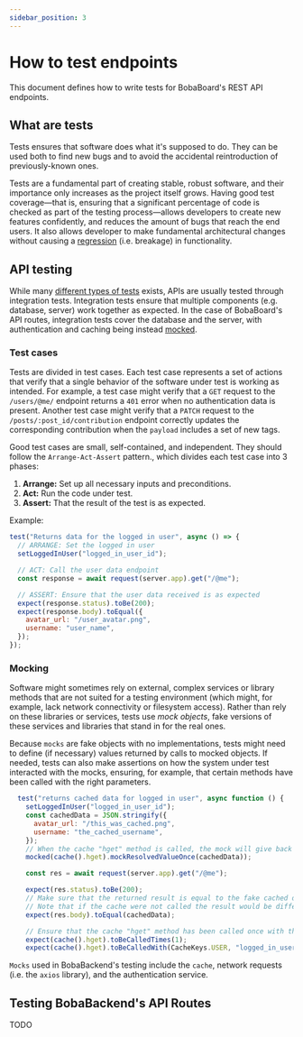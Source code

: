 ```yaml
---
sidebar_position: 3
---
```


# How to test endpoints

This document defines how to write tests for BobaBoard's REST API endpoints.

## What are tests

Tests ensures that software does what it's supposed to do. They can be used both to find new bugs and to avoid the accidental reintroduction of previously-known ones.

Tests are a fundamental part of creating stable, robust software, and their importance only increases as the project itself grows. Having good test coverage—that is, ensuring that a significant percentage of code is checked as part of the testing process—allows developers to create new features confidently, and reduces the amount of bugs that reach the end users. It also allows developer to make fundamental architectural changes without causing a [regression](https://en.wikipedia.org/wiki/Software_regression) (i.e. breakage) in functionality.

## API testing

While many [different types of tests](https://educative.io/blog/software-testing-types-101#functional-methods) exists, APIs are usually tested through integration tests. Integration tests ensure that multiple components (e.g. database, server) work together as expected. In the case of BobaBoard's API routes, integration tests cover the database and the server, with authentication and caching being instead [mocked](#mocking).

### Test cases

Tests are divided in test cases. Each test case represents a set of actions that verify that a single behavior of the software under test is working as intended. For example, a test case might verify that a `GET` request to the `/users/@me/` endpoint returns a `401` error when no authentication data is present. Another test case might verify that a `PATCH` request to the `/posts/:post_id/contribution` endpoint correctly updates the corresponding contribution when the `payload` includes a set of new tags.

Good test cases are small, self-contained, and independent. They should follow the `Arrange-Act-Assert` pattern., which divides each test case into 3 phases:

1. **Arrange:** Set up all necessary inputs and preconditions.
2. **Act:** Run the code under test.
3. **Assert:** That the result of the test is as expected.

Example:

```javascript
test("Returns data for the logged in user", async () => {
  // ARRANGE: Set the logged in user
  setLoggedInUser("logged_in_user_id");

  // ACT: Call the user data endpoint
  const response = await request(server.app).get("/@me");

  // ASSERT: Ensure that the user data received is as expected
  expect(response.status).toBe(200);
  expect(response.body).toEqual({
    avatar_url: "/user_avatar.png",
    username: "user_name",
  });
});
```

### Mocking

Software might sometimes rely on external, complex services or library methods that are not suited for a testing environment (which might, for example, lack network connectivity or filesystem access). Rather than rely on these libraries or services, tests use _mock objects_, fake versions of these services and libraries that stand in for the real ones.

Because `mocks` are fake objects with no implementations, tests might need to define (if necessary) values returned by calls to mocked objects. If needed, tests can also make assertions on how the system under test interacted with the mocks, ensuring, for example, that certain methods have been called with the right parameters.

```javascript
  test("returns cached data for logged in user", async function () {
    setLoggedInUser("logged_in_user_id");
    const cachedData = JSON.stringify({
      avatar_url: "/this_was_cached.png",
      username: "the_cached_username",
    });
    // When the cache "hget" method is called, the mock will give back the fake cached data
    mocked(cache().hget).mockResolvedValueOnce(cachedData));

    const res = await request(server.app).get("/@me");

    expect(res.status).toBe(200);
    // Make sure that the returned result is equal to the fake cached data.
    // Note that if the cache were not called the result would be different
    expect(res.body).toEqual(cachedData);

    // Ensure that the cache "hget" method has been called once with the right parameters
    expect(cache().hget).toBeCalledTimes(1);
    expect(cache().hget).toBeCalledWith(CacheKeys.USER, "logged_in_user_id");
```

`Mocks` used in BobaBackend's testing include the `cache`, network requests (i.e. the `axios` library), and the authentication service.

## Testing BobaBackend's API Routes

TODO

<!--
https://www.npmjs.com/package/jest-extended

### Start a new server for the route you're testing

Call `startTestServer(router)`.

:::GOTCHA

Follow this syntax exactly, and do **not** destructure the object returned by `startTestServer(router)`. If you do, `app` will be undefined within your tests, and you're going to have a bad time.

:::

For more information, you can read [Jest's mocking guide](https://jestjs.io/docs/mock-functions)/


### How to add authentication

1. add `jest.mock("../../../handlers/auth");`
2. `setLoggedInUser`

### How to test cache -->
